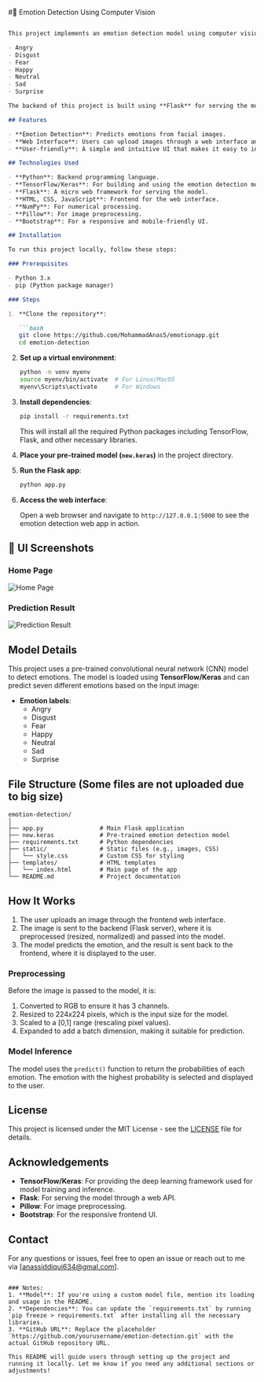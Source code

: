 
#🚀 Emotion Detection Using Computer Vision

```markdown

This project implements an emotion detection model using computer vision and deep learning techniques. The model is trained to predict emotions from facial images, and it supports the following emotions:

- Angry
- Disgust
- Fear
- Happy
- Neutral
- Sad
- Surprise

The backend of this project is built using **Flask** for serving the model, while the frontend is developed with **HTML**, **CSS**, and **JavaScript** for a seamless user experience.

## Features

- **Emotion Detection**: Predicts emotions from facial images.
- **Web Interface**: Users can upload images through a web interface and get real-time predictions.
- **User-friendly**: A simple and intuitive UI that makes it easy to interact with the model.

## Technologies Used

- **Python**: Backend programming language.
- **TensorFlow/Keras**: For building and using the emotion detection model.
- **Flask**: A micro web framework for serving the model.
- **HTML, CSS, JavaScript**: Frontend for the web interface.
- **NumPy**: For numerical processing.
- **Pillow**: For image preprocessing.
- **Bootstrap**: For a responsive and mobile-friendly UI.

## Installation

To run this project locally, follow these steps:

### Prerequisites

- Python 3.x
- pip (Python package manager)

### Steps

1. **Clone the repository**:

   ```bash
   git clone https://github.com/MohammadAnas5/emotionapp.git
   cd emotion-detection
   ```

2. **Set up a virtual environment**:

   ```bash
   python -m venv myenv
   source myenv/bin/activate  # For Linux/MacOS
   myenv\Scripts\activate     # For Windows
   ```

3. **Install dependencies**:

   ```bash
   pip install -r requirements.txt
   ```

   This will install all the required Python packages including TensorFlow, Flask, and other necessary libraries.

4. **Place your pre-trained model (`new.keras`)** in the project directory.

5. **Run the Flask app**:

   ```bash
   python app.py
   ```

6. **Access the web interface**:

   Open a web browser and navigate to `http://127.0.0.1:5000` to see the emotion detection web app in action.

## 🎨 UI Screenshots

### Home Page
![Home Page](https://www.awesomescreenshot.com/image/52368151?key=f3449751034a76f4cc2c8625d269ce4c)

### Prediction Result
![Prediction Result](https://www.awesomescreenshot.com/image/52368118?key=6557fb6daff4dc476ba9bae237cfea3f)

## Model Details

This project uses a pre-trained convolutional neural network (CNN) model to detect emotions. The model is loaded using **TensorFlow/Keras** and can predict seven different emotions based on the input image:

- **Emotion labels**: 
  - Angry
  - Disgust
  - Fear
  - Happy
  - Neutral
  - Sad
  - Surprise

## File Structure (Some files are not uploaded due to big size)

```
emotion-detection/
│
├── app.py                # Main Flask application
├── new.keras             # Pre-trained emotion detection model
├── requirements.txt      # Python dependencies
├── static/               # Static files (e.g., images, CSS)
│   └── style.css         # Custom CSS for styling
├── templates/            # HTML templates
│   └── index.html        # Main page of the app
└── README.md             # Project documentation
```

## How It Works

1. The user uploads an image through the frontend web interface.
2. The image is sent to the backend (Flask server), where it is preprocessed (resized, normalized) and passed into the model.
3. The model predicts the emotion, and the result is sent back to the frontend, where it is displayed to the user.

### Preprocessing

Before the image is passed to the model, it is:

1. Converted to RGB to ensure it has 3 channels.
2. Resized to 224x224 pixels, which is the input size for the model.
3. Scaled to a [0,1] range (rescaling pixel values).
4. Expanded to add a batch dimension, making it suitable for prediction.

### Model Inference

The model uses the `predict()` function to return the probabilities of each emotion. The emotion with the highest probability is selected and displayed to the user.

## License

This project is licensed under the MIT License - see the [LICENSE](LICENSE) file for details.

## Acknowledgements

- **TensorFlow/Keras**: For providing the deep learning framework used for model training and inference.
- **Flask**: For serving the model through a web API.
- **Pillow**: For image preprocessing.
- **Bootstrap**: For the responsive frontend UI.

## Contact

For any questions or issues, feel free to open an issue or reach out to me via [anassiddiqui634@gmal.com].

```

### Notes:
1. **Model**: If you're using a custom model file, mention its loading and usage in the README.
2. **Dependencies**: You can update the `requirements.txt` by running `pip freeze > requirements.txt` after installing all the necessary libraries.
3. **GitHub URL**: Replace the placeholder `https://github.com/yourusername/emotion-detection.git` with the actual GitHub repository URL.

This README will guide users through setting up the project and running it locally. Let me know if you need any additional sections or adjustments!
